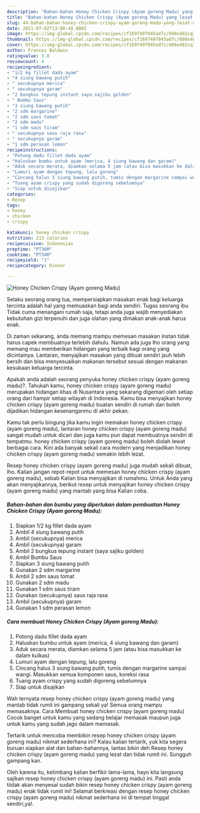 ```yaml
---
description: "Bahan-bahan Honey Chicken Crispy (Ayam goreng Madu) yang lezat Untuk Jualan"
title: "Bahan-bahan Honey Chicken Crispy (Ayam goreng Madu) yang lezat Untuk Jualan"
slug: 44-bahan-bahan-honey-chicken-crispy-ayam-goreng-madu-yang-lezat-untuk-jualan
date: 2021-07-02T13:08:49.880Z
image: https://img-global.cpcdn.com/recipes/cf1697497045ad7c/680x482cq70/honey-chicken-crispy-ayam-goreng-madu-foto-resep-utama.jpg
thumbnail: https://img-global.cpcdn.com/recipes/cf1697497045ad7c/680x482cq70/honey-chicken-crispy-ayam-goreng-madu-foto-resep-utama.jpg
cover: https://img-global.cpcdn.com/recipes/cf1697497045ad7c/680x482cq70/honey-chicken-crispy-ayam-goreng-madu-foto-resep-utama.jpg
author: Frances Baldwin
ratingvalue: 3.8
reviewcount: 4
recipeingredient:
- "1/2 kg fillet dada ayam"
- "4 siung bawang putih"
- " secukupnya merica"
- " secukupnya garam"
- "2 bungkus tepung instant saya sajiku golden"
- " Bumbu Saus"
- "3 siung bawang putih"
- "2 sdm margarine"
- "2 sdm saus tomat"
- "2 sdm madu"
- "1 sdm saus tiram"
- " secukupnya saus raja rasa"
- " secukupnya garam"
- "1 sdm perasan lemon"
recipeinstructions:
- "Potong dadu fillet dada ayam"
- "Haluskan bumbu untuk ayam (merica, 4 siung bawang dan garam)"
- "Aduk secara merata, diamkan selama 5 jam (atau bisa masukkan ke dalam kulkas)"
- "Lumuri ayam dengan tepung, lalu goreng"
- "Cincang halus 3 siung bawang putih, tumis dengan margarine sampai wangi. Masukkan semua komponen saus, koreksi rasa"
- "Tuang ayam crispy yang sudah digoreng sebelumnya"
- "Siap untuk disajikan"
categories:
- Resep
tags:
- honey
- chicken
- crispy

katakunci: honey chicken crispy 
nutrition: 213 calories
recipecuisine: Indonesian
preptime: "PT36M"
cooktime: "PT34M"
recipeyield: "1"
recipecategory: Dinner

---
```



![Honey Chicken Crispy (Ayam goreng Madu)](https://img-global.cpcdn.com/recipes/cf1697497045ad7c/680x482cq70/honey-chicken-crispy-ayam-goreng-madu-foto-resep-utama.jpg)

Selaku seorang orang tua, mempersiapkan masakan enak bagi keluarga tercinta adalah hal yang memuaskan bagi anda sendiri. Tugas seorang ibu Tidak cuma menangani rumah saja, tetapi anda juga wajib menyediakan kebutuhan gizi terpenuhi dan juga olahan yang dimakan anak-anak harus enak.

Di zaman  sekarang, anda memang mampu memesan masakan instan tidak harus capek membuatnya terlebih dahulu. Namun ada juga lho orang yang memang mau memberikan hidangan yang terbaik bagi orang yang dicintainya. Lantaran, menyajikan masakan yang dibuat sendiri jauh lebih bersih dan bisa menyesuaikan makanan tersebut sesuai dengan makanan kesukaan keluarga tercinta. 



Apakah anda adalah seorang penyuka honey chicken crispy (ayam goreng madu)?. Tahukah kamu, honey chicken crispy (ayam goreng madu) merupakan hidangan khas di Nusantara yang sekarang digemari oleh setiap orang dari hampir setiap wilayah di Indonesia. Kamu bisa menyajikan honey chicken crispy (ayam goreng madu) buatan sendiri di rumah dan boleh dijadikan hidangan kesenanganmu di akhir pekan.

Kamu tak perlu bingung jika kamu ingin memakan honey chicken crispy (ayam goreng madu), lantaran honey chicken crispy (ayam goreng madu) sangat mudah untuk dicari dan juga kamu pun dapat membuatnya sendiri di tempatmu. honey chicken crispy (ayam goreng madu) boleh diolah lewat berbagai cara. Kini ada banyak sekali cara modern yang menjadikan honey chicken crispy (ayam goreng madu) semakin lebih lezat.

Resep honey chicken crispy (ayam goreng madu) juga mudah sekali dibuat, lho. Kalian jangan repot-repot untuk memesan honey chicken crispy (ayam goreng madu), sebab Kalian bisa menyajikan di rumahmu. Untuk Anda yang akan menyajikannya, berikut resep untuk menyajikan honey chicken crispy (ayam goreng madu) yang mantab yang bisa Kalian coba.

<!--inarticleads1-->

##### Bahan-bahan dan bumbu yang diperlukan dalam pembuatan Honey Chicken Crispy (Ayam goreng Madu):

1. Siapkan 1/2 kg fillet dada ayam
1. Ambil 4 siung bawang putih
1. Ambil  (secukupnya) merica
1. Ambil  (secukupnya) garam
1. Ambil 2 bungkus tepung instant (saya sajiku golden)
1. Ambil  Bumbu Saus
1. Siapkan 3 siung bawang putih
1. Gunakan 2 sdm margarine
1. Ambil 2 sdm saus tomat
1. Gunakan 2 sdm madu
1. Gunakan 1 sdm saus tiram
1. Gunakan  (secukupnya) saus raja rasa
1. Ambil  (secukupnya) garam
1. Gunakan 1 sdm perasan lemon




<!--inarticleads2-->

##### Cara membuat Honey Chicken Crispy (Ayam goreng Madu):

1. Potong dadu fillet dada ayam
1. Haluskan bumbu untuk ayam (merica, 4 siung bawang dan garam)
1. Aduk secara merata, diamkan selama 5 jam (atau bisa masukkan ke dalam kulkas)
1. Lumuri ayam dengan tepung, lalu goreng
1. Cincang halus 3 siung bawang putih, tumis dengan margarine sampai wangi. Masukkan semua komponen saus, koreksi rasa
1. Tuang ayam crispy yang sudah digoreng sebelumnya
1. Siap untuk disajikan




Wah ternyata resep honey chicken crispy (ayam goreng madu) yang mantab tidak rumit ini gampang sekali ya! Semua orang mampu memasaknya. Cara Membuat honey chicken crispy (ayam goreng madu) Cocok banget untuk kamu yang sedang belajar memasak maupun juga untuk kamu yang sudah jago dalam memasak.

Tertarik untuk mencoba membikin resep honey chicken crispy (ayam goreng madu) nikmat sederhana ini? Kalau kalian tertarik, yuk kita segera buruan siapkan alat dan bahan-bahannya, lantas bikin deh Resep honey chicken crispy (ayam goreng madu) yang lezat dan tidak rumit ini. Sungguh gampang kan. 

Oleh karena itu, ketimbang kalian berfikir lama-lama, hayo kita langsung sajikan resep honey chicken crispy (ayam goreng madu) ini. Pasti anda tiidak akan menyesal sudah bikin resep honey chicken crispy (ayam goreng madu) enak tidak rumit ini! Selamat berkreasi dengan resep honey chicken crispy (ayam goreng madu) nikmat sederhana ini di tempat tinggal sendiri,ya!.

